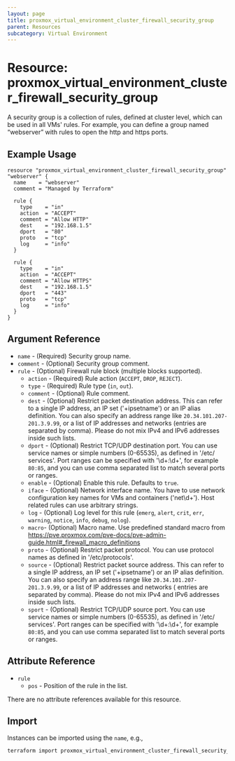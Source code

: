 ```yaml
---
layout: page
title: proxmox_virtual_environment_cluster_firewall_security_group
parent: Resources
subcategory: Virtual Environment
---
```


# Resource: proxmox_virtual_environment_cluster_firewall_security_group

A security group is a collection of rules, defined at cluster level, which can
be used in all VMs' rules. For example, you can define a group named “webserver”
with rules to open the http and https ports.

## Example Usage

```hcl
resource "proxmox_virtual_environment_cluster_firewall_security_group" "webserver" {
  name    = "webserver"
  comment = "Managed by Terraform"

  rule {
    type    = "in"
    action  = "ACCEPT"
    comment = "Allow HTTP"
    dest    = "192.168.1.5"
    dport   = "80"
    proto   = "tcp"
    log     = "info"
  }

  rule {
    type    = "in"
    action  = "ACCEPT"
    comment = "Allow HTTPS"
    dest    = "192.168.1.5"
    dport   = "443"
    proto   = "tcp"
    log     = "info"
  }
}
```

## Argument Reference

- `name` - (Required) Security group name.
- `comment` - (Optional) Security group comment.
- `rule` - (Optional) Firewall rule block (multiple blocks supported).
    - `action` - (Required) Rule action (`ACCEPT`, `DROP`, `REJECT`).
    - `type` - (Required) Rule type (`in`, `out`).
    - `comment` - (Optional) Rule comment.
    - `dest` - (Optional) Restrict packet destination address. This can refer to
          a single IP address, an IP set ('+ipsetname') or an IP alias
          definition. You can also specify an address range like
          `20.34.101.207-201.3.9.99`, or a list of IP addresses and networks
          (entries are separated by comma). Please do not mix IPv4 and IPv6
          addresses inside such lists.
    - `dport` - (Optional) Restrict TCP/UDP destination port. You can use
        service names or simple numbers (0-65535), as defined in '/etc/
        services'. Port ranges can be specified with '\d+:\d+', for example
        `80:85`, and you can use comma separated list to match several ports or
        ranges.
    - `enable` - (Optional) Enable this rule. Defaults to `true`.
    - `iface` - (Optional) Network interface name. You have to use network
        configuration key names for VMs and containers ('net\d+'). Host related
        rules can use arbitrary strings.
    - `log` - (Optional) Log level for this rule (`emerg`, `alert`, `crit`,
        `err`, `warning`, `notice`, `info`, `debug`, `nolog`).
    - `macro`- (Optional) Macro name. Use predefined standard macro
        from <https://pve.proxmox.com/pve-docs/pve-admin-guide.html#_firewall_macro_definitions>
    - `proto` - (Optional) Restrict packet protocol. You can use protocol names
        as defined in '/etc/protocols'.
    - `source` - (Optional) Restrict packet source address. This can refer
        to a single IP address, an IP set ('+ipsetname') or an IP alias
        definition. You can also specify an address range like
        `20.34.101.207-201.3.9.99`, or a list of IP addresses and networks (
        entries are separated by comma). Please do not mix IPv4 and IPv6
        addresses inside such lists.
    - `sport` - (Optional) Restrict TCP/UDP source port. You can use
        service names or simple numbers (0-65535), as defined in '/etc/
        services'. Port ranges can be specified with '\d+:\d+', for example
        `80:85`, and you can use comma separated list to match several ports or
        ranges.

## Attribute Reference

- `rule`
    - `pos` - Position of the rule in the list.

There are no attribute references available for this resource.

## Import

Instances can be imported using the `name`, e.g.,

```bash
terraform import proxmox_virtual_environment_cluster_firewall_security_group.webserver webserver
```
